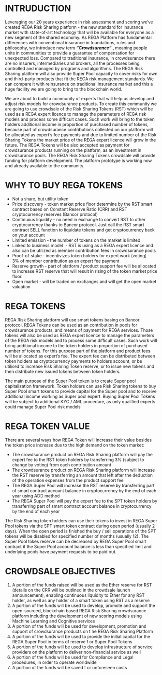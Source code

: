 # INTRUDUCTION

Leveraging our 20 years experience in risk assessment and scoring we’ve created REGA Risk Sharing platform - the new standard for insurance market with state-of-art technology that will be available for everyone as a new segment of the shared economy. As REGA Platform has fundamental differences with conventional insurance in foundations, rules and philosophy, we introduce new term **_“Crowdsurance”_** , meaning people unite in communities to provide a guarantee of compensation for unexpected loss. Compared to traditional insurance, in crowdsurance there are no insurers, intermediaries and brokers, all the processes being controlled and managed by programs and algorithms. The REGA Risk Sharing platform will also provide Super Pool capacity to cover risks for own and third-party products that fit the REGA risk management standards. We can compare it with reinsurance on traditional insurance market and this a huge facility we are going to bring to the blockchain world.

We are about to build a community of experts that will help us develop and adjust risk models for crowdsurance products. To create this community we are going to use crowdsale of the Risk Sharing Tokens (RST) which will be used as a REGA expert licence to manage the parameters of REGA risk models and process some difficult cases. Such work will bring to the token holders additional income in proportion of purchased number of tokens, because part of crowdsurance contributions collected on our platform will be allocated as expert’s fee payments and due to limited number of the Risk Sharing Tokens the market price of the REGA expert licence will grow in the future. The REGA Tokens will be also accepted as payment for crowdsurance products running on the platform, as an investment in crowdsurance pools. 
The REGA Risk Sharing Tokens crowdsale will provide funding for platform development. The platform prototype is working now and already available to the community.

# WHY TO BUY REGA TOKENS

* Not a share, but utility token
* Price discovery - token market price floor determine by the RST smart contract based on Constant Reserve Ratio (CRR) and RST cryptocurrency reserves (Bancor protocol)
* Continuous liquidity - no need in exchange to convert RST to other cryptocurrency thanks to Bancor protocol. Just call the RST smart contract SELL function to liquidate tokens and get cryptocurrency back on your account
* Limited emission - the number of tokens on the market is limited
* Linked to business model  - RST is using as a REGA expert licence and also can be utilized as member contribution fees in crowdsurance pools
* Proof-of-stake - incentivizes token holders for expert work (voting) - 3% of member contribution as an expert fee payment
* Reserve growth - part of platform / product support fee will be allocated to increase RST reserve that will result in rising of the token market price floor.
* Open market - will be traded on exchanges and will get the open market valuation

# REGA TOKENS

REGA Risk Sharing platform will use smart tokens basing on Bancor protocol. REGA Tokens can be used as an contribution in pools for crowdsurance products, and means of payment for REGA services. Those tokens will also be used as REGA expert licence to manage the parameters of the REGA risk models and to process some difficult cases. Such work will bring additional income to the token holders in proportion of purchased number of tokens. For this purpose part of the platform and product fees will be allocated as expert’s fee. The expert fee can be distributed between token holders as cryptocurrency payments to holders account, or be utilised to increase Risk Sharing Token reserve, or to issue new tokens and then distribute new issued tokens between token holders.

The main purpose of the Super Pool token is to create Super pool capitalization framework. Token holders can use Risk Sharing tokens to buy Super Pool smart tokens to provide capital for the Super pool and to receive additional income working as Super pool expert. Buying Super Pool Tokens will be subject to additional KYC / AML procedure, as only qualified experts could manage Super Pool risk models

# REGA TOKEN VALUE 

There are several ways how REGA Token will increase their value besides the token price increase due to the high demand on the token market:
* The crowdsurance product on REGA Risk Sharing platform will pay the expert fee to the RST token holders by transferring 3% (subject to change by voting) from each contribution amount
* The crowdsurance product on REGA Risk Sharing platform will increase the RST reserve by transferring an amount that left after the deduction of the operation expenses from the product support fee
* The REGA Super Pool will increase the RST reserve by transferring part of smart contract account balance in cryptocurrency by the end of each year using ADD method
* The REGA Super Pool will pay the expert fee to the SPT token holders by transferring part of smart contract account balance in cryptocurrency by the end of each year

The Risk Sharing token holders can use their tokens to invest in REGA Super Pool tokens via the SPT smart token contract during open period (usually 2 days). When the open period is finished the buy / sell operations of the SPT tokens will be disabled for specified number of months (usually 12).  The Super Pool tokes reserve can be decreased by REGA Super Pool smart contract if the Super Pool account balance is less than specified limit and underlying pools have payment requests to be paid out.

# CROWDSALE OBJECTIVES

1. A portion of the funds raised will be used as the Ether reserve for RST (details on the CRR will be outlined in the crowdsale launch announcement), enabling continuous liquidity to Ether for any RST holder, as well as any holder of a smart token using RST as a reserve
2. A portion of the funds will be used to develop, promote and support the open-sourced, blockchain based REGA Risk Sharing crowdsurance platform including the development of new scoring models using Machine Learning and Cognitive services 
3. A portion of the funds will be used for development, promotion and support of crowdsurance products on t he REGA Risk Sharing Platform 
4. A portion of the funds will be used to provide the initial capital for the REGA Super Pool in terms of reserve f or Super Pool Tokens
5. A portion of the funds will be used to develop infrastructure of service providers on the platform to deliver non-financial service as well
6. A portion of the funds will be used for Compliance and Legal procedures, in order to operate worldwide 
7. A portion of the funds will be saved f or unforeseen costs 
